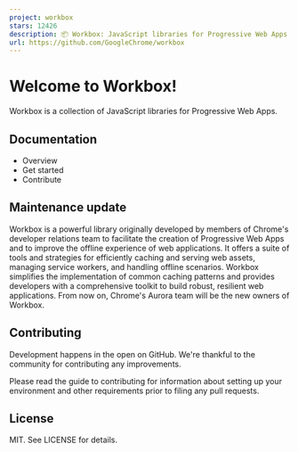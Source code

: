 ```yaml
---
project: workbox
stars: 12426
description: 📦 Workbox: JavaScript libraries for Progressive Web Apps
url: https://github.com/GoogleChrome/workbox
---
```


Welcome to Workbox!
===================

Workbox is a collection of JavaScript libraries for Progressive Web Apps.

Documentation
-------------

-   Overview
-   Get started
-   Contribute

Maintenance update
------------------

Workbox is a powerful library originally developed by members of Chrome's developer relations team to facilitate the creation of Progressive Web Apps and to improve the offline experience of web applications. It offers a suite of tools and strategies for efficiently caching and serving web assets, managing service workers, and handling offline scenarios. Workbox simplifies the implementation of common caching patterns and provides developers with a comprehensive toolkit to build robust, resilient web applications. From now on, Chrome's Aurora team will be the new owners of Workbox.

Contributing
------------

Development happens in the open on GitHub. We're thankful to the community for contributing any improvements.

Please read the guide to contributing for information about setting up your environment and other requirements prior to filing any pull requests.

License
-------

MIT. See LICENSE for details.
